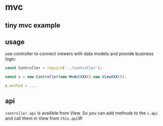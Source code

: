 # mvc
tiny mvc example
----
## usage
use controller to connect viewers with data models and provide business logic:
```js
const Controller = require('../controller');

const c = new Controller(new ModelXXX(),new ViewXXX());

c.method = ...
```

## api
`controller.api` is availible from View. So you can add methods to the `c.api` and call them in View from `this.api`W